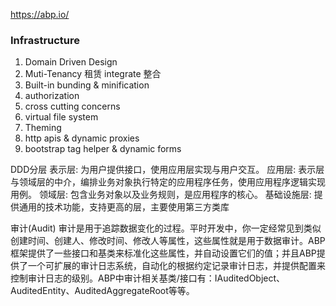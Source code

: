 https://abp.io/

### Infrastructure

1. Domain Driven Design
2. Muti-Tenancy 租赁 integrate 整合
3. Built-in bunding & minification
4. authorization
5. cross cutting concerns
6. virtual file system
7. Theming
8. http apis & dynamic proxies
9. bootstrap tag helper & dynamic forms

DDD分层
表示层: 为用户提供接口，使用应用层实现与用户交互。
应用层: 表示层与领域层的中介，编排业务对象执行特定的应用程序任务，使用应用程序逻辑实现用例。
领域层: 包含业务对象以及业务规则，是应用程序的核心。
基础设施层: 提供通用的技术功能，支持更高的层，主要使用第三方类库

审计(Audit)
审计是用于追踪数据变化的过程。平时开发中，你一定经常见到类似创建时间、创建人、修改时间、修改人等属性，这些属性就是用于数据审计。ABP框架提供了一些接口和基类来标准化这些属性，并自动设置它们的值；并且ABP提供了一个可扩展的审计日志系统，自动化的根据约定记录审计日志，并提供配置来控制审计日志的级别。ABP中审计相关基类/接口有：IAuditedObject、AuditedEntity、AuditedAggregateRoot等等。